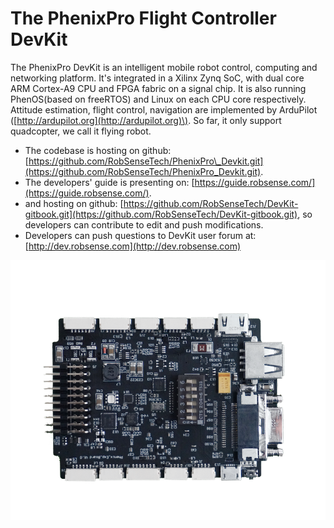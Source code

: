 # The PhenixPro Flight Controller DevKit

The PhenixPro DevKit is an intelligent mobile robot control, computing and networking platform. It's integrated in a Xilinx Zynq SoC, with dual core ARM Cortex-A9 CPU and FPGA fabric on a signal chip. It is also running PhenOS\(based on freeRTOS\) and Linux on each CPU core respectively. Attitude estimation, flight control, navigation are implemented by ArduPilot \([http://ardupilot.org](http://ardupilot.org)\). So far, it only support quadcopter, we call it flying robot.

- The codebase is hosting on github: [https://github.com/RobSenseTech/PhenixPro\_Devkit.git](https://github.com/RobSenseTech/PhenixPro_Devkit.git).
- The developers' guide is presenting on: [https://guide.robsense.com/](https://guide.robsense.com/).
- and hosting on github: [https://github.com/RobSenseTech/DevKit-gitbook.git](https://github.com/RobSenseTech/DevKit-gitbook.git), so developers can contribute to edit and push modifications.
- Developers can push questions to DevKit user forum at: [http://dev.robsense.com](http://dev.robsense.com)

![](images/mmexport14.png)
